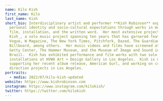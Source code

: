 ```yaml
---
name: Kilo Kish
first_name: Kilo
last_name: Kish
short_bio: Interdisciplinary artist and performer **Kish Robinson** explores
  personal identity and socio-cultural expectations through works in music,
  film, installation, and the written word.  Her most extensive project is _Kilo
  Kish_, a solo music project spanning ten years that has garnered features in
  Vogue, W Magazine, The New York Times, Pitchfork, Dazed, The Guardian, and
  Billboard, among others.  Her music videos and films have screened at the
  Getty Center, The Hammer Museum, and the Museum of Image and Sound in
  Brazil.  Kish has exhibited performance and film works with two solo
  installations at HVW8 Art + Design Gallery in Los Angeles.  Kish is now
  supporting her recent album release, American Gurl, and working on creative
  direction projects in Los Angeles.
portraits:
  - media: 2022/07/kilo-kish-updated
website: https://www.kishrobinson.com
instagram: https://www.instagram.com/kilokish/
twitter: https://twitter.com/kilokish
---
```

